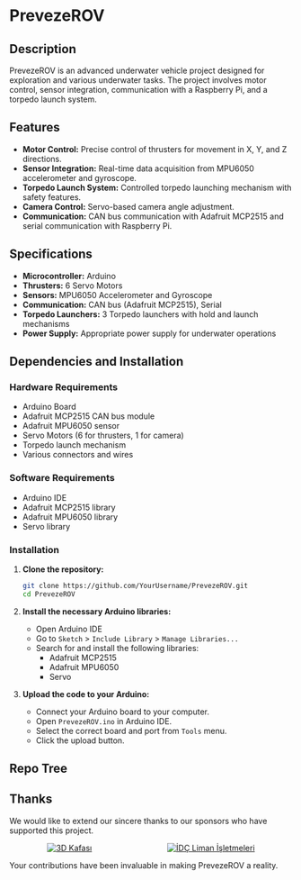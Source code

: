 # PrevezeROV

## Description
PrevezeROV is an advanced underwater vehicle project designed for exploration and various underwater tasks. The project involves motor control, sensor integration, communication with a Raspberry Pi, and a torpedo launch system.

## Features
- **Motor Control:** Precise control of thrusters for movement in X, Y, and Z directions.
- **Sensor Integration:** Real-time data acquisition from MPU6050 accelerometer and gyroscope.
- **Torpedo Launch System:** Controlled torpedo launching mechanism with safety features.
- **Camera Control:** Servo-based camera angle adjustment.
- **Communication:** CAN bus communication with Adafruit MCP2515 and serial communication with Raspberry Pi.

## Specifications
- **Microcontroller:** Arduino
- **Thrusters:** 6 Servo Motors
- **Sensors:** MPU6050 Accelerometer and Gyroscope
- **Communication:** CAN bus (Adafruit MCP2515), Serial
- **Torpedo Launchers:** 3 Torpedo launchers with hold and launch mechanisms
- **Power Supply:** Appropriate power supply for underwater operations

## Dependencies and Installation
### Hardware Requirements
- Arduino Board
- Adafruit MCP2515 CAN bus module
- Adafruit MPU6050 sensor
- Servo Motors (6 for thrusters, 1 for camera)
- Torpedo launch mechanism
- Various connectors and wires

### Software Requirements
- Arduino IDE
- Adafruit MCP2515 library
- Adafruit MPU6050 library
- Servo library

### Installation
1. **Clone the repository:**
    ```bash
    git clone https://github.com/YourUsername/PrevezeROV.git
    cd PrevezeROV
    ```

2. **Install the necessary Arduino libraries:**
    - Open Arduino IDE
    - Go to `Sketch` > `Include Library` > `Manage Libraries...`
    - Search for and install the following libraries:
        - Adafruit MCP2515
        - Adafruit MPU6050
        - Servo

3. **Upload the code to your Arduino:**
    - Connect your Arduino board to your computer.
    - Open `PrevezeROV.ino` in Arduino IDE.
    - Select the correct board and port from `Tools` menu.
    - Click the upload button.

## Repo Tree


## Thanks
We would like to extend our sincere thanks to our sponsors who have supported this project.

<div style="display: flex; justify-content: space-around;">
    <div style="max-height: 80px;">
        <a href="https://3dkafasi.com/">
            <img src="https://3dkafasi.com/logo.png" alt="3D Kafası" style="max-height: 100%; max-width: 100%;">
        </a>
    </div>
    <div style="max-height: 80px;">
        <a href="https://www.idcliman.com.tr/tr">
            <img src="https://www.idcliman.com.tr/images/logos/idc_resize_white.svg" alt="İDÇ Liman İşletmeleri" style="max-height: 100%; max-width: 100%;">
        </a>
    </div>
</div>


Your contributions have been invaluable in making PrevezeROV a reality.

